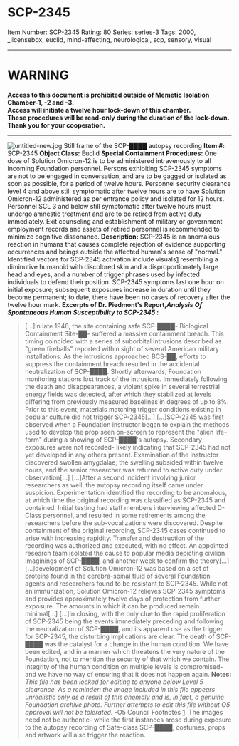 # SCP-2345
Item Number: SCP-2345
Rating: 80
Series: series-3
Tags: 2000, _licensebox, euclid, mind-affecting, neurological, scp, sensory, visual

---

  

# WARNING
**Access to this document is prohibited outside of Memetic Isolation Chamber-1, -2 and -3.  
Access will initiate a twelve hour lock-down of this chamber.  
These procedures will be read-only during the duration of the lock-down.  
Thank you for your cooperation.**
* * *
![untitled-new.jpg](https://scp-wiki.wdfiles.com/local--files/scp-2345/untitled-new.jpg)
Still frame of the SCP-████ autopsy recording
**Item #:** SCP-2345
**Object Class:** Euclid
**Special Containment Procedures:** One dose of Solution Omicron-12 is to be administered intravenously to all incoming Foundation personnel. Persons exhibiting SCP-2345 symptoms are not to be engaged in conversation, and are to be gagged or isolated as soon as possible, for a period of twelve hours. Personnel security clearance level 4 and above still symptomatic after twelve hours are to have Solution Omicron-12 administered as per entrance policy and isolated for 12 hours. Personnel SCL 3 and below still symptomatic after twelve hours must undergo amnestic treatment and are to be retired from active duty immediately. Exit counseling and establishment of military or government employment records and assets of retired personnel is recommended to minimize cognitive dissonance.
**Description:** SCP-2345 is an anomalous reaction in humans that causes complete rejection of evidence supporting occurrences and beings outside the affected human's sense of "normal." Identified vectors for SCP-2345 activation include visuals[1](javascript:;) resembling a diminutive humanoid with discolored skin and a disproportionately large head and eyes, and a number of trigger phrases used by infected individuals to defend their position. SCP-2345 symptoms last one hour on initial exposure; subsequent exposures increase in duration until they become permanent; to date, there have been no cases of recovery after the twelve hour mark.
**Excerpts of Dr. Piedmont's Report,_Analysis Of Spontaneous Human Susceptibility to SCP-2345_ :**
> […]In late 1948, the site containing safe SCP-████- Biological Containment Site-██- suffered a massive containment breach. This timing coincided with a series of suborbital intrusions described as "green fireballs" reported within sight of several American military installations. As the intrusions approached BCS-██, efforts to suppress the containment breach resulted in the accidental neutralization of SCP-████. Shortly afterwards, Foundation monitoring stations lost track of the intrusions.
> Immediately following the death and disappearances, a violent spike in several terrestrial energy fields was detected, after which they stabilized at levels differing from previously measured baselines in degrees of up to 8%. Prior to this event, materials matching trigger conditions existing in popular culture did not trigger SCP-2345[…]
> […]SCP-2345 was first observed when a Foundation instructor began to explain the methods used to develop the prop seen on-screen to represent the "alien life-form" during a showing of SCP-████'s autopsy. Secondary exposures were not recorded- likely indicating that SCP-2345 had not yet developed in any others present. Examination of the instructor discovered swollen amygdalae; the swelling subsided within twelve hours, and the senior researcher was returned to active duty under observation[…]
> […]After a second incident involving junior researchers as well, the autopsy recording itself came under suspicion. Experimentation identified the recording to be anomalous, at which time the original recording was classified as SCP-2345 and contained. Initial testing had staff members interviewing affected D-Class personnel, and resulted in some retirements among the researchers before the sub-vocalizations were discovered.
> Despite containment of the original recording, SCP-2345 cases continued to arise with increasing rapidity. Transfer and destruction of the recording was authorized and executed, with no effect. An appointed research team isolated the cause to popular media depicting civilian imaginings of SCP-████, and another week to confirm the theory[…]
> […]development of Solution Omicron-12 was based on a set of proteins found in the cerebra-spinal fluid of several Foundation agents and researchers found to be resistant to SCP-2345. While not an immunization, Solution Omicron-12 relieves SCP-2345 symptoms and provides approximately twelve days of protection from further exposure. The amounts in which it can be produced remain minimal[…]
> […]In closing, with the only clue to the rapid proliferation of SCP-2345 being the events immediately preceding and following the neutralization of SCP-████, and its apparent use as the trigger for SCP-2345, the disturbing implications are clear. The death of SCP-████ was the catalyst for a change in the human condition. We have been edited, and in a manner which threatens the very nature of the Foundation, not to mention the security of that which we contain. The integrity of the human condition on multiple levels is compromised- and we have no way of ensuring that it does not happen again.
**Notes:** _This file has been locked for editing to anyone below Level 5 clearance. As a reminder: the image included in this file appears unrealistic only as a result of this anomaly and is, in fact, a genuine Foundation archive photo. Further attempts to edit this file without O5 approval will not be tolerated._ -O5 Council
Footnotes
[1](javascript:;). The images need not be authentic- while the first instances arose during exposure to the autopsy recording of Safe-class SCP-████, costumes, props and artwork will also trigger the reaction.